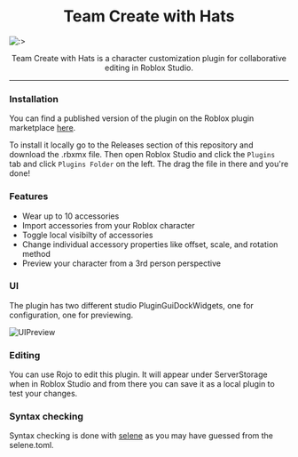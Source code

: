 <h1 align="center">Team Create with Hats</h1>

![:>](https://user-images.githubusercontent.com/33643911/110060374-cfeaae80-7d33-11eb-9ccd-77576372333f.png)

<p align="center">Team Create with Hats is a character customization plugin for collaborative editing in Roblox Studio.</p>

---

### Installation

You can find a published version of the plugin on the Roblox plugin marketplace [here](https://www.roblox.com/library/990908723/Team-Create-With-Hats).

To install it locally go to the Releases section of this repository and download the .rbxmx file. Then open Roblox Studio and click the `Plugins` tab and click `Plugins Folder` on the left. The drag the file in there and you're done!

### Features

* Wear up to 10 accessories
* Import accessories from your Roblox character
* Toggle local visibilty of accessories
* Change individual accessory properties like offset, scale, and rotation method
* Preview your character from a 3rd person perspective

### UI

The plugin has two different studio PluginGuiDockWidgets, one for configuration, one for previewing.

![UIPreview](https://user-images.githubusercontent.com/33643911/110060658-412a6180-7d34-11eb-8284-3b6d84b907bb.png)


### Editing

You can use Rojo to edit this plugin. It will appear under ServerStorage when in Roblox Studio and from there you can save it as a local plugin to test your changes.

### Syntax checking
Syntax checking is done with [selene](https://github.com/Kampfkarren/selene) as you may have guessed from the selene.toml.
